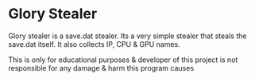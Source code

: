 # Glory Stealer
Glory stealer is a save.dat stealer. Its a very simple stealer that steals the save.dat itself. It also collects IP, CPU & GPU names.



This is only for educational purposes & developer of this project is not responsible for any damage & harm this program causes
